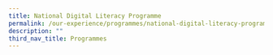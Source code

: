 ```yaml
---
title: National Digital Literacy Programme
permalink: /our-experience/programmes/national-digital-literacy-programme/
description: ""
third_nav_title: Programmes
---
```

